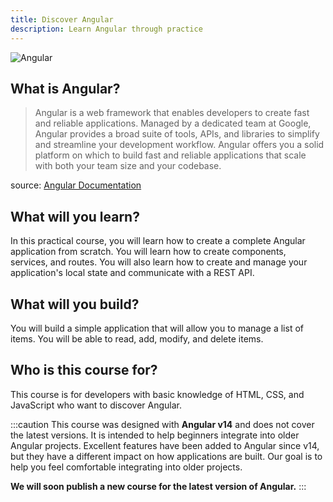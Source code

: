 ```yaml
---
title: Discover Angular
description: Learn Angular through practice
---
```


![Angular](../../../../assets/extended-angular-logo.png)

## What is Angular?

> Angular is a web framework that enables developers to create fast and reliable applications.
> Managed by a dedicated team at Google, Angular provides a broad suite of tools, APIs, and libraries to simplify and streamline your development workflow. Angular offers you a solid platform on which to build fast and reliable applications that scale with both your team size and your codebase.

source: <a href="https://angular.dev/overview" target="_blank">Angular Documentation</a>

## What will you learn?

In this practical course, you will learn how to create a complete Angular application from scratch. You will learn how to create components, services, and routes. You will also learn how to create and manage your application's local state and communicate with a REST API.

## What will you build?

You will build a simple application that will allow you to manage a list of items. You will be able to read, add, modify, and delete items.

## Who is this course for?

This course is for developers with basic knowledge of HTML, CSS, and JavaScript who want to discover Angular.

:::caution
This course was designed with **Angular v14** and does not cover the latest versions.
It is intended to help beginners integrate into older Angular projects. Excellent features have been added to Angular since v14, but they have a different impact on how applications are built.
Our goal is to help you feel comfortable integrating into older projects.

**We will soon publish a new course for the latest version of Angular.**
:::
